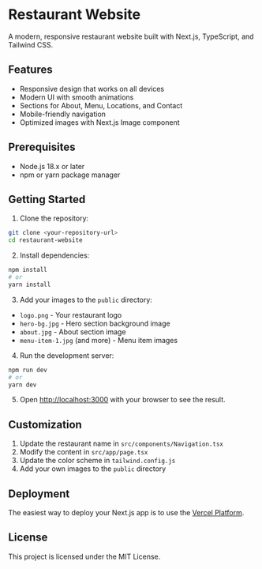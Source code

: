 # Restaurant Website

A modern, responsive restaurant website built with Next.js, TypeScript, and Tailwind CSS.

## Features

- Responsive design that works on all devices
- Modern UI with smooth animations
- Sections for About, Menu, Locations, and Contact
- Mobile-friendly navigation
- Optimized images with Next.js Image component

## Prerequisites

- Node.js 18.x or later
- npm or yarn package manager

## Getting Started

1. Clone the repository:
```bash
git clone <your-repository-url>
cd restaurant-website
```

2. Install dependencies:
```bash
npm install
# or
yarn install
```

3. Add your images to the `public` directory:
- `logo.png` - Your restaurant logo
- `hero-bg.jpg` - Hero section background image
- `about.jpg` - About section image
- `menu-item-1.jpg` (and more) - Menu item images

4. Run the development server:
```bash
npm run dev
# or
yarn dev
```

5. Open [http://localhost:3000](http://localhost:3000) with your browser to see the result.

## Customization

1. Update the restaurant name in `src/components/Navigation.tsx`
2. Modify the content in `src/app/page.tsx`
3. Update the color scheme in `tailwind.config.js`
4. Add your own images to the `public` directory

## Deployment

The easiest way to deploy your Next.js app is to use the [Vercel Platform](https://vercel.com/new).

## License

This project is licensed under the MIT License.